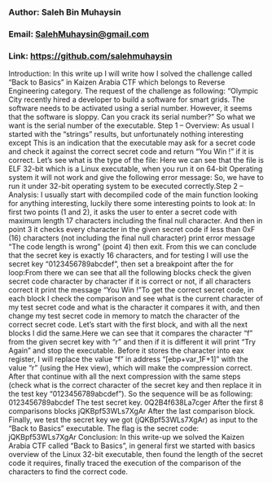 ### Author: Saleh Bin Muhaysin
### Email: SalehMuhaysin@gmail.com
### Link: https://github.com/salehmuhaysin
Introduction:
In this write up I will write how I solved the challenge called “Back to Basics” in Kaizen Arabia
CTF which belongs to Reverse Engineering category. The request of the challenge as following:
“Olympic City recently hired a developer to build a software for smart grids. The software needs
to be activated using a serial number. However, it seems that the software is sloppy. Can you crack
its serial number?”
So what we want is the serial number of the executable.
Step 1 – Overview:
As usual I started with the “strings” results, but unfortunately nothing interesting except
This is an indication that the executable may ask for a secret code and check it against the correct
secret code and return “You Win !” if it is correct. Let’s see what is the type of the file:
Here we can see that the file is ELF 32-bit which is a Linux executable, when you run it on 64-bit
Operating system it will not work and give the following error message:
So, we have to run it under 32-bit operating system to be executed correctly.Step 2 – Analysis:
I usually start with decompiled code of the main function looking for anything interesting, luckily
there some interesting points to look at:
In first two points (1 and 2), it asks the user to enter a secret code with maximum length 17
characters including the final null character. And then in point 3 it checks every character in the
given secret code if less than 0xF (16) characters (not including the final null character) print error
message “The code length is wrong” (point 4) then exit.
From this we can conclude that the secret key is exactly 16 characters, and for testing I will use
the secret key “0123456789abcdef”, then set a breakpoint after the for loop:From there we can see that all the following blocks check the given secret code character by
character if it is correct or not, if all characters correct it print the message “You Win !”To get the correct secret code, in each block I check the comparison and see what is the current
character of my test secret code and what is the character it compares it with, and then change my
test secret code in memory to match the character of the correct secret code. Let’s start with the
first block, and with all the next blocks I did the same.Here we can see that it compares the character “f” from the given secret key with “r” and then if it
is different it will print “Try Again” and stop the executable. Before it stores the character into
eax register, I will replace the value “f” in address “[ebp+var_1F+1]” with the value “r” (using
the Hex view), which will make the compression correct. After that continue with all the next
compression with the same steps (check what is the correct character of the secret key and then
replace it in the test key “0123456789abcdef”).
So the sequence will be as following:
0123456789abcdef
The test secret key.
0Q2B4f638La7cger
After the first 8 comparisons blocks
jQKBpf53WLs7XgAr
After the last comparison block.
Finally, we test the secret key we got (jQKBpf53WLs7XgAr) as input to the “Back to Basics”
executable.
The flag is the secret code:
jQKBpf53WLs7XgAr
Conclusion:
In this write-up we solved the Kaizen Arabia CTF called “Back to Basics”, in general first we
started with basics overview of the Linux 32-bit executable, then found the length of the secret
code it requires, finally traced the execution of the comparison of the characters to find the correct
code.
